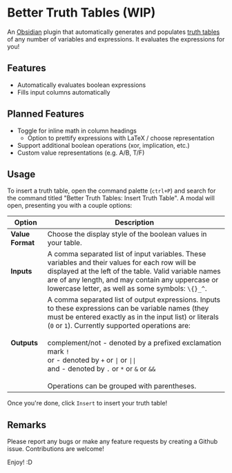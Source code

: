 # Better Truth Tables (WIP)
An [Obsidian](https://obsidian.md/) plugin that automatically generates and populates [truth tables](https://en.wikipedia.org/wiki/Truth_table) of any number of variables and expressions. It evaluates the expressions for you!
## Features
- Automatically evaluates boolean expressions
- Fills input columns automatically
## Planned Features
- Toggle for inline math in column headings
	- Option to prettify expressions with LaTeX / choose representation
- Support additional boolean operations (xor, implication, etc.)
- Custom value representations (e.g. A/B, T/F)
## Usage
To insert a truth table, open the command palette (`ctrl+P`) and search for the command titled "Better Truth Tables: Insert Truth Table". A modal will open, presenting you with a couple options:

| Option           | Description                                                                                                                                                                                                                                                                                                                                                                                                                    |
| ---------------- | ------------------------------------------------------------------------------------------------------------------------------------------------------------------------------------------------------------------------------------------------------------------------------------------------------------------------------------------------------------------------------------------------------------------------------ |
| **Value Format** | Choose the display style of the boolean values in your table.                                                                                                                                                                                                                                                                                                                                                                  |
| **Inputs**       | A comma separated list of input variables. These variables and their values for each row will be displayed at the left of the table. Valid variable names are of any length, and may contain any uppercase or lowercase letter, as well as some symbols: `\{}_^`.                                                                                                                                                              |
| **Outputs**      | A comma separated list of output expressions. Inputs to these expressions can be variable names (they must be entered exactly as in the input list) or literals (`0` or `1`). Currently supported operations are:<br><br>complement/not - denoted by a prefixed exclamation mark `!`<br>or - denoted by `+` or `\|` or `\|\|`<br>and - denoted by `.` or `*` or `&` or `&&`<br><br>Operations can be grouped with parentheses. |

Once you're done, click `Insert` to insert your truth table!

## Remarks
Please report any bugs or make any feature requests by creating a Github issue.
Contributions are welcome!

Enjoy! :D